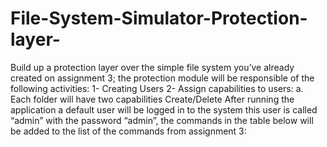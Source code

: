 # File-System-Simulator-Protection-layer-
Build up a protection layer over the simple file system you’ve already created on assignment 3; the protection module will be responsible of the following activities: 1- Creating Users 2- Assign capabilities to users: a. Each folder will have two capabilities Create/Delete After running the application a default user will be logged in to the system this user is called “admin” with the password “admin”, the commands in the table below will be added to the list of the commands from assignment 3:
